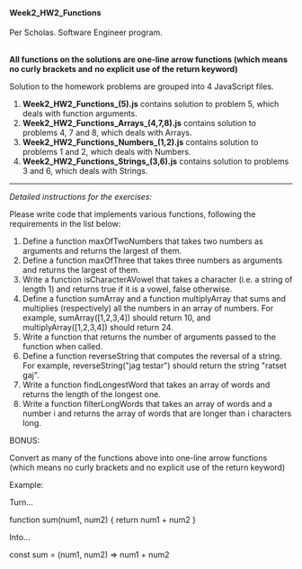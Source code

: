 #### Week2_HW2_Functions ####
Per Scholas. Software Engineer program.
<br/><br/>

**All functions on the solutions are one-line arrow functions (which means no curly brackets and** 
**no explicit use of the return keyword)**

Solution to the homework problems are grouped into 4 JavaScript files.
1. **Week2_HW2_Functions_(5).js** contains solution to problem 5, which deals with function arguments.
2. **Week2_HW2_Functions_Arrays_(4,7,8).js** contains solution to problems 4, 7 and 8, which deals 
with Arrays.
3. **Week2_HW2_Functions_Numbers_(1,2).js** contains solution to problems 1 and 2, which deals 
with Numbers.
4. **Week2_HW2_Functions_Strings_(3,6).js** contains solution to problems 3 and 6, which deals 
with Strings.

- - - -

*Detailed instructions for the exercises:*

Please write code that implements various functions, following the requirements in the list below:

1. Define a function maxOfTwoNumbers that takes two numbers as arguments and returns the largest of them. 
2. Define a function maxOfThree that takes three numbers as arguments and returns the largest of them.
3. Write a function isCharacterAVowel that takes a character (i.e. a string of length 1) and returns 
true if it is a vowel, false otherwise.
4. Define a function sumArray and a function multiplyArray that sums and multiplies (respectively) 
all the numbers in an array of numbers. For example, sumArray([1,2,3,4]) should return 10, and 
multiplyArray([1,2,3,4]) should return 24.
5. Write a function that returns the number of arguments passed to the function when called.
6. Define a function reverseString that computes the reversal of a string. For example, 
reverseString("jag testar") should return the string "ratset gaj".
7. Write a function findLongestWord that takes an array of words and returns the length of the longest 
one.
8. Write a function filterLongWords that takes an array of words and a number i and returns the 
array of words that are longer than i characters long.
 

BONUS: 

Convert as many of the functions above into one-line arrow functions (which means no curly brackets 
and no explicit use of the return keyword)

Example:

Turn...

function sum(num1, num2) {
    return num1 + num2
}

Into...

const sum = (num1, num2) => num1 + num2
